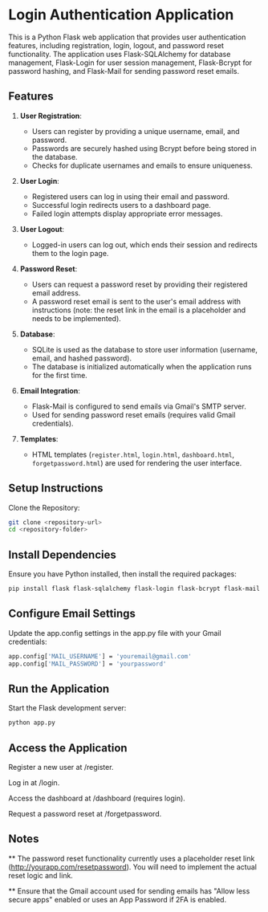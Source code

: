 # Login Authentication Application

This is a Python Flask web application that provides user authentication features, including registration, login, logout, and password reset functionality. The application uses Flask-SQLAlchemy for database management, Flask-Login for user session management, Flask-Bcrypt for password hashing, and Flask-Mail for sending password reset emails.

## Features

1. **User Registration**:
   - Users can register by providing a unique username, email, and password.
   - Passwords are securely hashed using Bcrypt before being stored in the database.
   - Checks for duplicate usernames and emails to ensure uniqueness.

2. **User Login**:
   - Registered users can log in using their email and password.
   - Successful login redirects users to a dashboard page.
   - Failed login attempts display appropriate error messages.

3. **User Logout**:
   - Logged-in users can log out, which ends their session and redirects them to the login page.

4. **Password Reset**:
   - Users can request a password reset by providing their registered email address.
   - A password reset email is sent to the user's email address with instructions (note: the reset link in the email is a placeholder and needs to be implemented).

5. **Database**:
   - SQLite is used as the database to store user information (username, email, and hashed password).
   - The database is initialized automatically when the application runs for the first time.

6. **Email Integration**:
   - Flask-Mail is configured to send emails via Gmail's SMTP server.
   - Used for sending password reset emails (requires valid Gmail credentials).

7. **Templates**:
   - HTML templates (`register.html`, `login.html`, `dashboard.html`, `forgetpassword.html`) are used for rendering the user interface.

## Setup Instructions

Clone the Repository:
   ```bash
   git clone <repository-url>
   cd <repository-folder>
   ```
## Install Dependencies

Ensure you have Python installed, then install the required packages:

```bash
pip install flask flask-sqlalchemy flask-login flask-bcrypt flask-mail
```
## Configure Email Settings

Update the app.config settings in the app.py file with your Gmail credentials:

```bash
app.config['MAIL_USERNAME'] = 'youremail@gmail.com'
app.config['MAIL_PASSWORD'] = 'yourpassword'
```
## Run the Application

Start the Flask development server:

```bash
python app.py
```
## Access the Application

  Register a new user at /register. 

  Log in at /login.

  Access the dashboard at /dashboard (requires login).

  Request a password reset at /forgetpassword.

## Notes

  ** The password reset functionality currently uses a placeholder reset link (http://yourapp.com/resetpassword). You will need to implement the actual reset logic and link.

  ** Ensure that the Gmail account used for sending emails has "Allow less secure apps" enabled or uses an App Password if 2FA is enabled.
